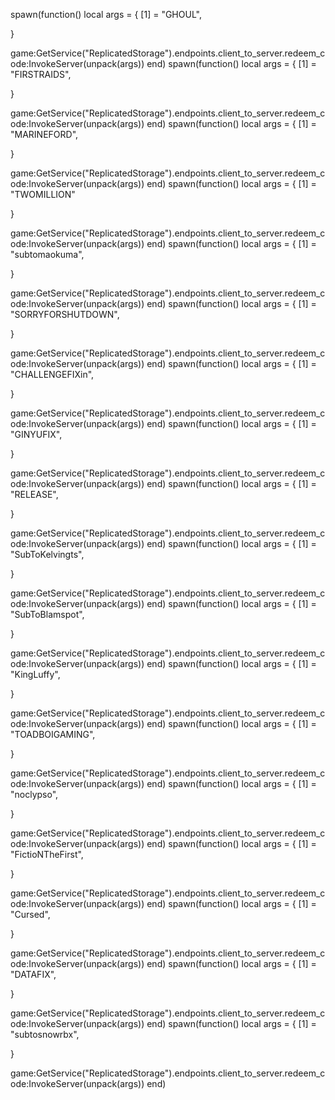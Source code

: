 spawn(function()
local args = {
     [1] = "GHOUL",

}

game:GetService("ReplicatedStorage").endpoints.client_to_server.redeem_code:InvokeServer(unpack(args))
end)
spawn(function()
local args = {
    [1] = "FIRSTRAIDS",

}

game:GetService("ReplicatedStorage").endpoints.client_to_server.redeem_code:InvokeServer(unpack(args))
end)
spawn(function()
local args = {
    [1] = "MARINEFORD",

}

game:GetService("ReplicatedStorage").endpoints.client_to_server.redeem_code:InvokeServer(unpack(args))
end)
spawn(function()
local args = {
     [1] = "TWOMILLION"

}

game:GetService("ReplicatedStorage").endpoints.client_to_server.redeem_code:InvokeServer(unpack(args))
end)
spawn(function()
local args = {
     [1] = "subtomaokuma",

}

game:GetService("ReplicatedStorage").endpoints.client_to_server.redeem_code:InvokeServer(unpack(args))
end)
spawn(function()
local args = {
     [1] = "SORRYFORSHUTDOWN",

}

game:GetService("ReplicatedStorage").endpoints.client_to_server.redeem_code:InvokeServer(unpack(args))
end)
spawn(function()
local args = {
     [1] = "CHALLENGEFIXin",

}

game:GetService("ReplicatedStorage").endpoints.client_to_server.redeem_code:InvokeServer(unpack(args))
end)
spawn(function()
local args = {
     [1] = "GINYUFIX",

}

game:GetService("ReplicatedStorage").endpoints.client_to_server.redeem_code:InvokeServer(unpack(args))
end)
spawn(function()
local args = {
     [1] = "RELEASE",

}

game:GetService("ReplicatedStorage").endpoints.client_to_server.redeem_code:InvokeServer(unpack(args))
end)
spawn(function()
local args = {
     [1] = "SubToKelvingts",

}

game:GetService("ReplicatedStorage").endpoints.client_to_server.redeem_code:InvokeServer(unpack(args))
end)
spawn(function()
local args = {
     [1] = "SubToBlamspot",

}

game:GetService("ReplicatedStorage").endpoints.client_to_server.redeem_code:InvokeServer(unpack(args))
end)
spawn(function()
local args = {
     [1] = "KingLuffy",

}

game:GetService("ReplicatedStorage").endpoints.client_to_server.redeem_code:InvokeServer(unpack(args))
end)
spawn(function()
local args = {
     [1] = "TOADBOIGAMING",

}

game:GetService("ReplicatedStorage").endpoints.client_to_server.redeem_code:InvokeServer(unpack(args))
end)
spawn(function()
local args = {
     [1] = "noclypso",

}

game:GetService("ReplicatedStorage").endpoints.client_to_server.redeem_code:InvokeServer(unpack(args))
end)
spawn(function()
local args = {
     [1] = "FictioNTheFirst",

}

game:GetService("ReplicatedStorage").endpoints.client_to_server.redeem_code:InvokeServer(unpack(args))
end)
spawn(function()
local args = {
     [1] = "Cursed",

}

game:GetService("ReplicatedStorage").endpoints.client_to_server.redeem_code:InvokeServer(unpack(args))
end)
spawn(function()
local args = {
     [1] = "DATAFIX",

}

game:GetService("ReplicatedStorage").endpoints.client_to_server.redeem_code:InvokeServer(unpack(args))
end)
spawn(function()
local args = {
     [1] = "subtosnowrbx",

}

game:GetService("ReplicatedStorage").endpoints.client_to_server.redeem_code:InvokeServer(unpack(args))
end)
